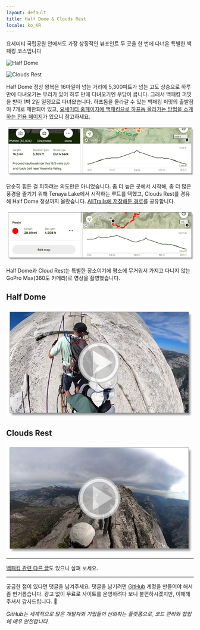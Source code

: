 ```yaml
---
layout: default
title: Half Dome & Clouds Rest
locale: ko_KR
---
```


요세미티 국립공원 안에서도 가장 상징적인 뷰포인트 두 곳을 한 번에 다녀온 특별한 백패킹 코스입니다

![Half Dome](https://live.staticflickr.com/65535/54833943999_4e23799324_c.jpg)

![Clouds Rest](https://live.staticflickr.com/65535/54833988108_78a2e2e436_z.jpg)

Half Dome 정상 왕복은 16마일이 넘는 거리에 5,300피트가 넘는 고도 상승으로 하루 만에 다녀오기는 무리가 있어 하루 만에 다녀오기엔 부담이 큽니다. 그래서 백패킹 퍼밋을 받아 1박 2일 일정으로 다녀왔습니다. 하프돔을 올라갈 수 있는 백패킹 퍼밋의 출발점이 7개로 제한되어 있고, [요세미티 홈페이지에 백패킹으로 하프돔 올라가는 방법을 소개하는 전용 페이지](https://www.nps.gov/yose/planyourvisit/hdwildpermits.htm)가 있으니 참고하세요.

![](/assets/img/backpacking/routes/half-dome-elevation.jpg)

단순히 힘든 걸 피하려는 의도만은 아니었습니다. 좀 더 높은 곳에서 시작해, 좀 더 많은 풍경을 즐기기 위해 Tenaya Lake에서 시작하는 루트를 택했고, Clouds Rest를 경유해 Half Dome 정상까지 올랐습니다. [AllTrails에 저장해둔 경로](https://www.alltrails.com/explore/map/map-january-9-2024-286674e)를 공유합니다.

![](/assets/img/backpacking/routes/half-dome-clouds-rest-elevation.jpg)

Half Dome과 Cloud Rest는 특별한 장소이기에 평소에 무거워서 가지고 다니지 않는 GoPro Max(360도 카메라)로 영상을 촬영했습니다.

## Half Dome

[![](/assets/img/backpacking/routes/half-dome-video.jpg)](https://youtu.be/UHsvWYwpH-0)


## Clouds Rest

[![](/assets/img/backpacking/routes/clouds-rest-video.jpg)](https://youtu.be/LEXTQ6HaXfI)

---

[백패킹 관련 다른 글](/backpacking)도 있으니 살펴 보세요.

---

궁금한 점이 있다면 댓글을 남겨주세요. 댓글을 남기려면 [GitHub](http://github.com) 계정을 만들어야 해서 좀 번거롭습니다. 광고 없이 무료로 사이트를 운영하려다 보니 불편하시겠지만, 이해해 주셔서 감사드립니다. 🙂

*GitHub는 세계적으로 많은 개발자와 기업들이 신뢰하는 플랫폼으로, 코드 관리와 협업에 매우 안전합니다.*

